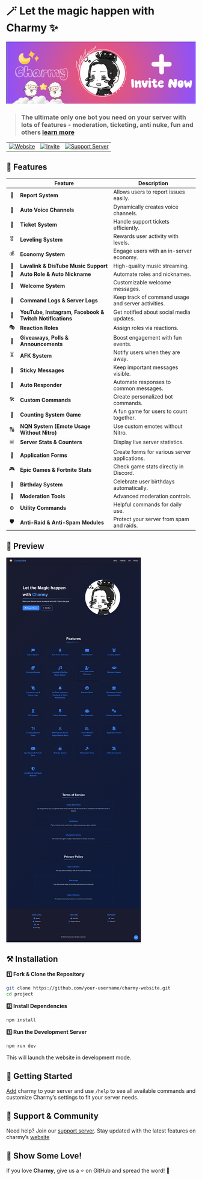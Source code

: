 # 🪄 Let the magic happen with **Charmy** ✨

<p align="center">
  <img src="https://raw.githubusercontent.com/yurehito/docs/main/Screenshot%202025-04-02%20204134.png" alt="Charmy Banner">
</p>

> ### The ultimate only one bot you need on your server with lots of features - moderation, ticketing, anti nuke, fun and others [learn more](https://charmy.is-a.dev)

<table align="center">
  <tr>
    <td>
      <a href="https://charmy.is-a.dev" target="_blank">
        <img src="https://img.shields.io/badge/Charmy--Website-2f2f2f?style=for-the-badge&logo=google-chrome&logoColor=white&labelColor=2f2f2f" alt="Website" height="35">
      </a>
    </td>
    <td>
      <a href="https://discord.com/oauth2/authorize?client_id=1342845939978735718" target="_blank">
        <img src="https://img.shields.io/badge/Invite--Charmy-6f42c1?style=for-the-badge&logo=discord&logoColor=white&labelColor=2f2f2f" alt="Invite" height="35">
      </a>
    </td>
    <td>
      <a href="https://dsc.gg/zipify" target="_blank">
        <img src="https://img.shields.io/badge/Support--Server-5865F2?style=for-the-badge&logo=discord&logoColor=white&labelColor=2f2f2f" alt="Support Server" height="35">
      </a>
    </td>
  </tr>
</table>


## 🚀 **Features**  

|  | Feature | Description |
|:-:|---------|-------------|
| 📢 | **Report System** | Allows users to report issues easily. |
| 🎤 | **Auto Voice Channels** | Dynamically creates voice channels. |
| 🎫 | **Ticket System** | Handle support tickets efficiently. |
| 🎖️ | **Leveling System** | Rewards user activity with levels. |
| 💰 | **Economy System** | Engage users with an in-server economy. |
| 🎵 | **Lavalink & DisTube Music Support** | High-quality music streaming. |
| 🔰 | **Auto Role & Auto Nickname** | Automate roles and nicknames. |
| 👋 | **Welcome System** | Customizable welcome messages. |
| 📜 | **Command Logs & Server Logs** | Keep track of command usage and server activities. |
| 📡 | **YouTube, Instagram, Facebook & Twitch Notifications** | Get notified about social media updates. |
| 🎭 | **Reaction Roles** | Assign roles via reactions. |
| 🎁 | **Giveaways, Polls & Announcements** | Boost engagement with fun events. |
| ⏳ | **AFK System** | Notify users when they are away. |
| 📌 | **Sticky Messages** | Keep important messages visible. |
| 🤖 | **Auto Responder** | Automate responses to common messages. |
| 🛠️ | **Custom Commands** | Create personalized bot commands. |
| 🔢 | **Counting System Game** | A fun game for users to count together. |
| 🔠 | **NQN System (Emote Usage Without Nitro)** | Use custom emotes without Nitro. |
| 📊 | **Server Stats & Counters** | Display live server statistics. |
| 📝 | **Application Forms** | Create forms for various server applications. |
| 🎮 | **Epic Games & Fortnite Stats** | Check game stats directly in Discord. |
| 🎂 | **Birthday System** | Celebrate user birthdays automatically. |
| 🔨 | **Moderation Tools** | Advanced moderation controls. |
| ⚙️ | **Utility Commands** | Helpful commands for daily use. |
| 🛡️ | **Anti-Raid & Anti-Spam Modules** | Protect your server from spam and raids. |

## 👀 **Preview**  

![Charmy Preview](https://raw.githubusercontent.com/yurehito/docs/main/charmy%20website%20preview.png)  


## ⚒️ **Installation**  

**1️⃣ Fork & Clone the Repository**   
```sh
git clone https://github.com/your-username/charmy-website.git
cd project
```

**2️⃣ Install Dependencies**
```sh
npm install
```

**3️⃣ Run the Development Server**
```sh
npm run dev
```
This will launch the website in development mode.


## 🌟 **Getting Started**  

[Add](https://discord.com/oauth2/authorize?client_id=1342845939978735718) charmy to your server and use `/help` to see all available commands and customize Charmy’s settings to fit your server needs.  


## 🤝 **Support & Community**  

Need help? Join our [support server](https://dsc.gg/zipify). Stay updated with the latest features on charmy’s [website](https://charmy.is-a.dev)  


## 💖 **Show Some Love!**  
If you love **Charmy**, give us a ⭐ on GitHub and spread the word! 🚀  
